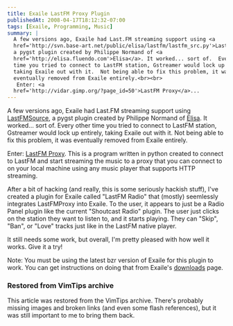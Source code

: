 ```yaml
---
title: Exaile LastFM Proxy Plugin
publishedAt: 2008-04-17T18:12:32-07:00
tags: [Exaile, Programming, Music]
summary: |
  A few versions ago, Exaile had Last.FM streaming support using <a
  href='http://svn.base-art.net/public/elisa/lastfm/lastfm_src.py'>LastFMSource</a>,
  a pygst plugin created by Philippe Normand of <a
  href='http://elisa.fluendo.com'>Elisa</a>. It worked... sort of.  Every other
  time you tried to connect to LastFM station, Gstreamer would lock up entirely,
  taking Exaile out with it.  Not being able to fix this problem, it was
  eventually removed from Exaile entirely.<br><br>
   Enter: <a
  href='http://vidar.gimp.org/?page_id=50'>LastFM Proxy</a>...
---
```

A few versions ago, Exaile had Last.FM streaming support using <a
href='http://svn.base-art.net/public/elisa/lastfm/lastfm_src.py'>LastFMSource</a>,
a pygst plugin created by Philippe Normand of <a
href='http://elisa.fluendo.com'>Elisa</a>. It worked... sort of.  Every other
time you tried to connect to LastFM station, Gstreamer would lock up entirely,
taking Exaile out with it.  Not being able to fix this problem, it was
eventually removed from Exaile entirely.

Enter: <a
href='http://vidar.gimp.org/?page_id=50'>LastFM Proxy</a>.  This is a program
written in python created to connect to LastFM and start streaming the music to
a proxy that you can connect to on your local machine using any music player
that supports HTTP streaming.

After a bit of hacking (and really,
this is some seriously hackish stuff), I've created a plugin for Exaile called
"LastFM Radio" that (mostly) seemlessly integrates LastFMProxy into Exaile.  To
the user, it appears to just be a Radio Panel plugin like the current
"Shoutcast Radio" plugin.  The user just clicks on the station they want to
listen to, and it starts playing.  They can "Skip", "Ban", or "Love" tracks
just like in the LastFM native player.

It still needs some work, but overall, I'm pretty pleased with how well it
works.  Give it a try!

Note:  You must be using the latest bzr version of Exaile for this plugin to
work.  You can get instructions on doing that from Exaile's <a
href='http://www.exaile.org/downloads'>downloads</a> page.

<div class="restored-from-archive">
  <h3>Restored from VimTips archive</h3>
  <p>
  This article was restored from the VimTips archive. There's probably
  missing images and broken links (and even some flash references), but it
  was still important to me to bring them back.
  </p>
</div>
